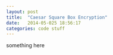```yaml
---
layout: post
title:  "Caesar Square Box Encryption"
date:   2014-05-025 18:56:17
categories: code stuff
---
```


something here
